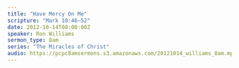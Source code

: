 ```yaml
---
title: "Have Mercy On Me"
scripture: "Mark 10:46–52"
date: 2012-10-14T08:00:00Z
speaker: Ron Williams
sermon_type: 8am
series: "The Miracles of Christ"
audio: https://pcpc8amsermons.s3.amazonaws.com/20121014_williams_8am.mp3 
---
```



